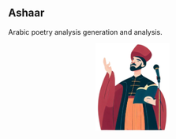 ## Ashaar

Arabic poetry analysis generation and analysis. 
<p align = 'center'>
<img src='https://raw.githubusercontent.com/ARBML/Ashaar/master/ashaar_icon.png' width='150px' alt='logo for Ashaar'/>
</p>
